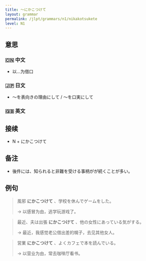 ```yaml
---
title: 〜にかこつけて
layout: grammar
permalink: /jlpt/grammars/n1/nikakotsukete
level: N1
---
```


## 意思

### 🇨🇳 中文

- 以…为借口

### 🇯🇵 日文

- 〜を表向きの理由にして / 〜を口実にして

### 🇬🇧 英文


## 接续

- N + にかこつけて

## 备注

- 後件には、知られると非難を受ける事柄がが続くことが多い。

## 例句

> 風邪 **にかこつけて** 、学校を休んでゲームをした。
>
> → 以感冒为由，逃学玩游戏了。

> 最近、夫は出張 **にかこつけて** 、他の女性にあっている気がする。
>
> → 最近，我感觉老公借出差的幌子，去见其他女人。

> 営業 **にかこつけて** 、よくカフェで本を読んでいる。
>
> → 以营业为由，常去咖啡厅看书。

